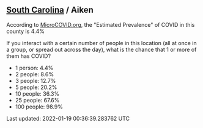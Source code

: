 
## [South Carolina](/united-states/south-carolina) / Aiken

According to [MicroCOVID.org](http://microcovid.org),
the "Estimated Prevalence" of COVID in this county is 4.4%

If you interact with a certain number of people in this location
(all at once in a group, or spread out across the day), what is the chance that
1 or more of them has COVID?

- 1 person: 4.4%
- 2 people: 8.6%
- 3 people: 12.7%
- 5 people: 20.2%
- 10 people: 36.3%
- 25 people: 67.6%
- 100 people: 98.9%

Last updated: 2022-01-19 00:36:39.283762 UTC

